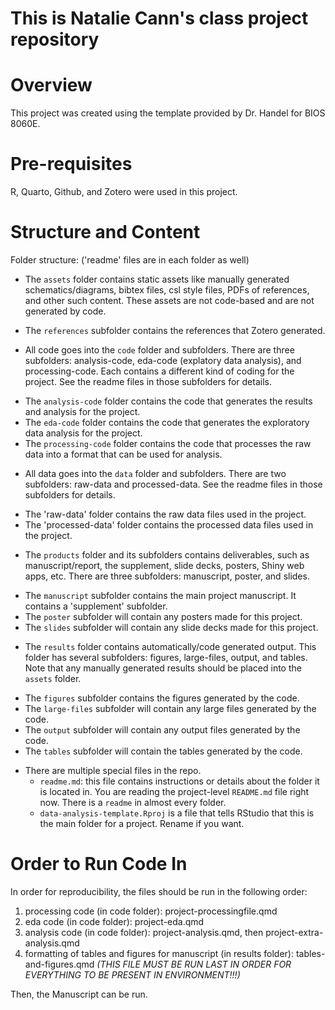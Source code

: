 # This is Natalie Cann's class project repository
# Overview

This project was created using the template provided by Dr. Handel for BIOS 8060E. 

# Pre-requisites

R, Quarto, Github, and Zotero were used in this project. 

# Structure and Content

Folder structure: ('readme' files are in each folder as well)

* The `assets` folder contains static assets like manually generated schematics/diagrams, bibtex files, csl style files, PDFs of references, and other such content. These assets are not code-based and are not generated by code.
- The `references` subfolder contains the references that Zotero generated.

* All code goes into the `code` folder and subfolders. There are three subfolders: analysis-code, eda-code (explatory data analysis), and processing-code. Each contains a different kind of coding for the project. See the readme files in those subfolders for details.
- The `analysis-code` folder contains the code that generates the results and analysis for the project.
- The `eda-code` folder contains the code that generates the exploratory data analysis for the project.
- The `processing-code` folder contains the code that processes the raw data into a format that can be used for analysis.

* All data goes into the `data` folder and subfolders. There are two subfolders: raw-data and processed-data. See the readme files in those subfolders for details.
- The 'raw-data' folder contains the raw data files used in the project.
- The 'processed-data' folder contains the processed data files used in the project.

* The `products` folder and its subfolders contains deliverables, such as manuscript/report, the supplement, slide decks, posters, Shiny web apps, etc. There are three subfolders: manuscript, poster, and slides.
- The  `manuscript` subfolder contains the main project manuscript. It contains a 'supplement' subfolder.
- The `poster` subfolder will contain any posters made for this project. 
- The `slides` subfolder will contain any slide decks made for this project.

* The `results` folder contains automatically/code generated output. This folder has several subfolders: figures, large-files, output, and tables. Note that any manually generated results should be placed into the `assets` folder.
- The `figures` subfolder contains the figures generated by the code.
- The `large-files` subfolder will contain any large files generated by the code.
- The `output` subfolder will contain any output files generated by the code.
- The `tables` subfolder will contain the tables generated by the code.

* There are multiple special files in the repo.
  * `readme.md`: this file contains instructions or details about the folder it
  is located in. You are reading the project-level `README.md` file right now. There is a `readme` in almost every folder.
  * `data-analysis-template.Rproj` is a file that tells RStudio that this is the main folder for a project. Rename if you want.

# Order to Run Code In
In order for reproducibility, the files should be run in the following order: 
1. processing code (in code folder): project-processingfile.qmd
2. eda code (in code folder): project-eda.qmd
3. analysis code (in code folder): project-analysis.qmd, then project-extra-analysis.qmd
4. formatting of tables and figures for manuscript (in results folder): tables-and-figures.qmd *(THIS FILE MUST BE RUN LAST IN ORDER FOR EVERYTHING TO BE PRESENT IN ENVIRONMENT!!!)*

Then, the Manuscript can be run. 